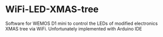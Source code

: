# WiFi-LED-XMAS-tree
Software for WEMOS D1 mini to control the LEDs of modified electronics XMAS tree via WiFi. Unfortunately implemented with Arduino IDE
